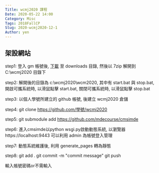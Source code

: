 ```yaml
---
Title: wcmj2020 課程
Date: 2020-05-22 14:00
Category: Misc
Tags: 2018FallCP
Slug: 2020-wcmj2020-12-1
Author: yen
---
```


架設網站
----
step1: 登入 gm 帳號後, [下載]  至 downloads 目錄, 然後以 7zip 解開到 C:\wcmj2020 目錄下

step2: 解開後的目錄為 c:\wcmj2020\wcm2020, 其中有 start.bat 與 stop.bat, 開啟可攜系統時, 以滑鼠點擊 start.bat, 關閉可攜系統時, 以滑鼠點擊 stop.bat

step3: 以個人學號所建立的 github 帳號, 後建立 wcmj2020 倉儲

step4: git clone https://github.com/學號/wcmj2020

step5: git submodule add https://github.com/mdecourse/cmsimde

step6: 進入cmsimde以python wsgi.py啟動動態系統, 以瀏覽器 https://localhost:9443 可以利用 admin 為帳號登入管理

step7: 動態系統維護後, 利用 generate_pages 轉為靜態

step8: 
git add .
git commit -m "commit message"
git push

輸入帳號密碼or不需輸入






[下載]:https://drive.google.com/open?id=1SvMKQFViJ0mskt20UhSqkjzckB3noSJH